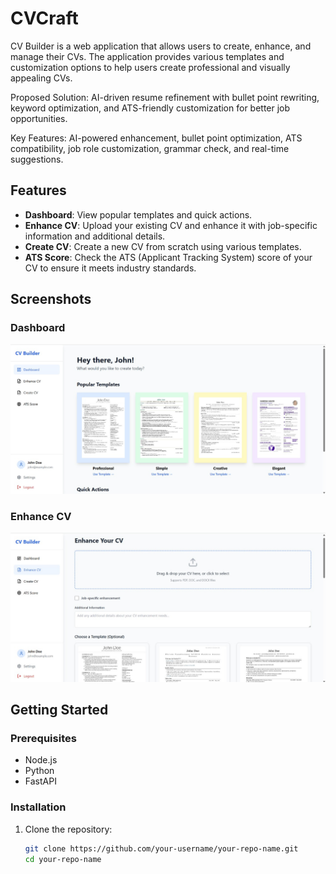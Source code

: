 # CVCraft

CV Builder is a web application that allows users to create, enhance, and manage their CVs. The application provides various templates and customization options to help users create professional and visually appealing CVs.

Proposed Solution: AI-driven resume refinement with bullet point rewriting, keyword optimization, and ATS-friendly customization for better job opportunities.

Key Features: AI-powered enhancement, bullet point optimization, ATS compatibility, job role customization, grammar check, and real-time suggestions.

## Features

- **Dashboard**: View popular templates and quick actions.
- **Enhance CV**: Upload your existing CV and enhance it with job-specific information and additional details.
- **Create CV**: Create a new CV from scratch using various templates.
- **ATS Score**: Check the ATS (Applicant Tracking System) score of your CV to ensure it meets industry standards.

## Screenshots

### Dashboard

![Dashboard](https://github.com/Karthikeya0201/Team-Cyrus/blob/main/dashboard.png)

### Enhance CV

![Enhance CV](https://github.com/Karthikeya0201/Team-Cyrus/blob/main/enhance-cv.png)

## Getting Started

### Prerequisites

- Node.js
- Python
- FastAPI

### Installation

1. Clone the repository:

   ```bash
   git clone https://github.com/your-username/your-repo-name.git
   cd your-repo-name

